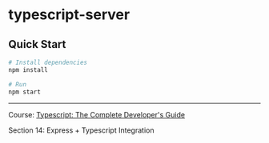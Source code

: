 # typescript-server

## Quick Start

```zsh
# Install dependencies
npm install

# Run
npm start
```

---

Course:
[Typescript: The Complete Developer's Guide](https://www.udemy.com/course/typescript-the-complete-developers-guide/)

Section 14: Express + Typescript Integration
